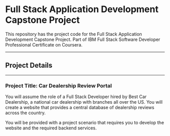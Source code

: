 # Full Stack Application Development Capstone Project

This repository has the project code for the Full Stack Application Development Capstone Project. Part of IBM Full Stack Software Developer Professional Certificate on Coursera.

---

## Project Details

---

### Project Title: Car Dealership Review Portal

You will assume the role of a Full Stack Developer hired by Best Car Dealership, a national car dealership with branches all over the US. You will create a website that provides a central database of dealership reviews across the country.

You will be provided with a project scenario that requires you to develop the website and the required backend services.
